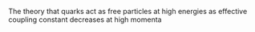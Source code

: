 The theory that quarks act as free particles at high energies as effective coupling constant decreases at high momenta